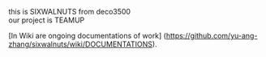 this is SIXWALNUTS from deco3500</br>
our project is TEAMUP

[In Wiki are ongoing documentations of work] (https://github.com/yu-ang-zhang/sixwalnuts/wiki/DOCUMENTATIONS).
